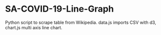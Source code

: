 # SA-COVID-19-Line-Graph
Python script to scrape table from Wikipedia. 
data.js imports CSV with d3, chart.js multi axis line chart. 

